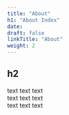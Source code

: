 ```yaml
---
title: "About"
h1: "About Index"
date: 
draft: false
linkTitle: "About"
weight: 2
---
```


## h2
text text text  
text text text  
text text text  
